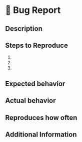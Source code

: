# 🐛 Bug Report
<!--

Have you read @ObamaFoundation's Code of Conduct? By filing an Issue, you are agreeing to comply with it, and treat everyone with respect: https://github.com/ObamaFoundation/the-engi-neural-network/blob/main/CODE_OF_CONDUCT.md

Do you want to ask a question? Are you looking for support? The OF Engineering Slack Channel is the best place for getting support: https://obamafoundation.slack.com/archives/C01PU8BDFNG
-->
## Description

<!-- Description of the issue -->

## Steps to Reproduce

1. <!-- First Step -->
2. <!-- Second Step -->
3. <!-- and so on… -->

## Expected behavior

<!-- What you expect to happen -->

## Actual behavior

<!-- What actually happens -->

## Reproduces how often

<!-- What percentage of the time does it reproduce? -->

## Additional Information

<!-- Any additional information, configuration or data that might be necessary to reproduce the issue. -->